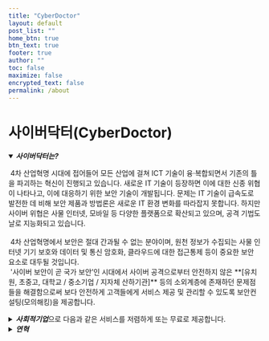 ```yaml
---
title: "CyberDoctor"
layout: default
post_list: ""
home_btn: true
btn_text: true
footer: true
author: ""
toc: false
maximize: false
encrypted_text: false
permalink: /about
---
```


# 사이버닥터(CyberDoctor)

<details open><summary>
<b><i>사이버닥터는?</i></b>
</summary><p>
 &nbsp;4차 산업혁명 시대에 접어들어 모든 산업에 걸쳐 ICT 기술이 융·복합되면서 기존의 틀을 파괴하는 혁신이 진행되고 있습니다. 새로운 IT 기술이 등장하면 이에 대한 신종 위협이 나타나고, 이에 대응하기 위한 보안 기술이 개발됩니다. 문제는 IT 기술이 급속도로 발전한 데 비해 보안 제품과 방법론은 새로운 IT 환경 변화를 따라잡지 못합니다. 하지만 사이버 위협은 사물 인터넷, 모바일 등 다양한 플랫폼으로 확산되고 있으며, 공격 기법도 날로 지능화되고 있습니다.<br><br>
 &nbsp;4차 산업혁명에서 보안은 절대 간과될 수 없는 분야이며, 원천 정보가 수집되는 사물 인터넷 기기 보호와 데이터 및 통신 암호화, 클라우드에 대한 접근통제 등이 중요한 보안 요소로 대두될 것입니다.<br>
 &nbsp;'사이버 보안이 곧 국가 보안’인 시대에서 사이버 공격으로부터 안전하지 않은 **[유치원, 초중고, 대학교 / 중소기업 / 지자체 산하기관]** 등의 소외계층에 존재하던 문제점들을 해결함으로써 보다 안전하게 고객들에게 서비스 제공 및 관리할 수 있도록 보안컨설팅(모의해킹)을 제공합니다.</p>
</details>

<details><summary>
<b><i>사회적기업</i></b>으로 다음과 같은 서비스를 저렴하게 또는 무료로 제공합니다.
</summary>
<table class="pure-table pure-table-horizontal">
    <thead>
        <tr>
            <th>#</th>
            <th>진단 종류</th>
            <th>서비스 설명</th>
        </tr>
    </thead>

    <tbody>
        <tr>
            <td>1</td>
            <td>모의해킹</td>
            <td>사내외 서비스의 취약점을 진단하고 대응방안 제시</td>
        </tr>

        <tr>
            <td>2</td>
            <td>정보보호 컨설팅</td>
            <td>사내 인적(개인정보),물적 보안 진단 및 대응책 수립</td>
        </tr>
    </tbody>
</table>

</details>

<details><summary>
<b><i>연혁</i></b>
</summary>
<p>


- 2019.07 : CyberDoctor 개인사업자 등록<br>
- 2019.08 : CyberDoctor 법인전환, 사회적기업

</p>
</details>